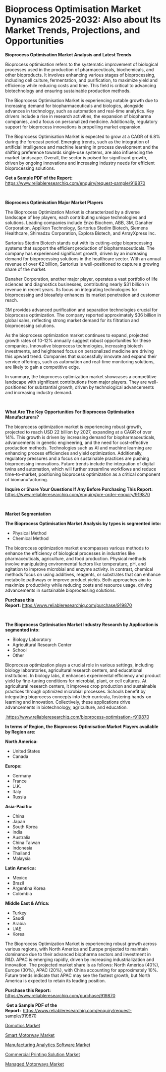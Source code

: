 <p><h1>Bioprocess Optimisation Market Dynamics 2025-2032: Also about Its Market Trends, Projections, and Opportunities</h1></p><p><strong>Bioprocess Optimisation Market Analysis and Latest Trends</strong></p>
<p><p>Bioprocess optimisation refers to the systematic improvement of biological processes used in the production of pharmaceuticals, biochemicals, and other bioproducts. It involves enhancing various stages of bioprocessing, including cell culture, fermentation, and purification, to maximize yield and efficiency while reducing costs and time. This field is critical to advancing biotechnology and ensuring sustainable production methods.</p><p>The Bioprocess Optimisation Market is experiencing notable growth due to increasing demand for biopharmaceuticals and biologics, alongside advances in technology, such as automation and real-time analytics. Key drivers include a rise in research activities, the expansion of biopharma companies, and a focus on personalized medicine. Additionally, regulatory support for bioprocess innovations is propelling market expansion. </p><p>The Bioprocess Optimisation Market is expected to grow at a CAGR of 6.8% during the forecast period. Emerging trends, such as the integration of artificial intelligence and machine learning in process development and the shifting preference towards single-use systems, are also influencing the market landscape. Overall, the sector is poised for significant growth, driven by ongoing innovations and increasing industry needs for efficient bioprocessing solutions.</p></p>
<p><strong>Get a Sample PDF of the Report:&nbsp;</strong> <a href="https://www.reliableresearchiq.com/enquiry/request-sample/919870?utm_campaign=1144&utm_medium=2&utm_source=Github&utm_content=ia&utm_term=06032025&utm_id=bioprocess-optimisation">https://www.reliableresearchiq.com/enquiry/request-sample/919870</a></p>
<p>&nbsp;</p>
<p><strong>Bioprocess Optimisation Major Market Players</strong></p>
<p><p>The Bioprocess Optimization Market is characterized by a diverse landscape of key players, each contributing unique technologies and solutions. Leading companies include Enzo Biochem, ABB, 3M, Danaher Corporation, Applikon Technology, Sartorius Stedim Biotech, Siemens Healthcare, Shimadzu Corporation, Explora Biotech, and ArrayXpress Inc. </p><p>Sartorius Stedim Biotech stands out with its cutting-edge bioprocessing systems that support the efficient production of biopharmaceuticals. The company has experienced significant growth, driven by an increasing demand for bioprocessing solutions in the healthcare sector. With an annual revenue of over €2 billion, Sartorius is well-positioned to capture a growing share of the market.</p><p>Danaher Corporation, another major player, operates a vast portfolio of life sciences and diagnostics businesses, contributing nearly $31 billion in revenue in recent years. Its focus on integrating technologies for bioprocessing and biosafety enhances its market penetration and customer reach.</p><p>3M provides advanced purification and separation technologies crucial for bioprocess optimization. The company reported approximately $36 billion in global sales, reflecting strong market demand for its filtration and bioprocessing solutions.</p><p>As the bioprocess optimization market continues to expand, projected growth rates of 10-12% annually suggest robust opportunities for these companies. Innovative bioprocess technologies, increasing biotech investments, and heightened focus on personalized medicine are driving this upward trend. Companies that successfully innovate and expand their service offerings, such as automation and real-time monitoring solutions, are likely to gain a competitive edge.</p><p>In summary, the bioprocess optimization market showcases a competitive landscape with significant contributions from major players. They are well-positioned for substantial growth, driven by technological advancements and increasing industry demand.</p></p>
<p>&nbsp;</p>
<p><strong>What Are The Key Opportunities For Bioprocess Optimisation Manufacturers?</strong></p>
<p><p>The bioprocess optimization market is experiencing robust growth, projected to reach USD 22 billion by 2027, expanding at a CAGR of over 14%. This growth is driven by increasing demand for biopharmaceuticals, advancements in genetic engineering, and the need for cost-effective production methods. Technologies such as AI and machine learning are enhancing process efficiencies and yield optimization. Additionally, regulatory pressures and a focus on sustainable practices are pushing bioprocessing innovations. Future trends include the integration of digital twins and automation, which will further streamline workflows and reduce time-to-market, positioning bioprocess optimization as a critical component of biomanufacturing.</p></p>
<p><strong>Inquire or Share Your Questions If Any Before Purchasing This Report:</strong> <a href="https://www.reliableresearchiq.com/enquiry/pre-order-enquiry/919870?utm_campaign=1144&utm_medium=2&utm_source=Github&utm_content=ia&utm_term=06032025&utm_id=bioprocess-optimisation">https://www.reliableresearchiq.com/enquiry/pre-order-enquiry/919870</a></p>
<p>&nbsp;</p>
<p><strong>Market Segmentation</strong></p>
<p><strong>The Bioprocess Optimisation Market Analysis by types is segmented into:</strong></p>
<p><ul><li>Physical Method</li><li>Chemical Method</li></ul></p>
<p><p>The bioprocess optimization market encompasses various methods to enhance the efficiency of biological processes in industries like pharmaceuticals, agriculture, and food production. Physical methods involve manipulating environmental factors like temperature, pH, and agitation to improve microbial and enzyme activity. In contrast, chemical methods focus on using additives, reagents, or substrates that can enhance metabolic pathways or improve product yields. Both approaches aim to maximize productivity while reducing costs and resource usage, driving advancements in sustainable bioprocessing solutions.</p></p>
<p><strong>Purchase this Report:&nbsp;</strong><a href="https://www.reliableresearchiq.com/purchase/919870?utm_campaign=1144&utm_medium=2&utm_source=Github&utm_content=ia&utm_term=06032025&utm_id=bioprocess-optimisation">https://www.reliableresearchiq.com/purchase/919870</a></p>
<p>&nbsp;</p>
<p><strong>The Bioprocess Optimisation Market Industry Research by Application is segmented into:</strong></p>
<p><ul><li>Biology Laboratory</li><li>Agricultural Research Center</li><li>School</li><li>Other</li></ul></p>
<p><p>Bioprocess optimization plays a crucial role in various settings, including biology laboratories, agricultural research centers, and educational institutions. In biology labs, it enhances experimental efficiency and product yield by fine-tuning conditions for microbial, plant, or cell cultures. At agricultural research centers, it improves crop production and sustainable practices through optimized microbial processes. Schools benefit by integrating bioprocess concepts into their curricula, fostering hands-on learning and innovation. Collectively, these applications drive advancements in biotechnology, agriculture, and education.</p></p>
<p><a href="https://www.reliableresearchiq.com/bioprocess-optimisation-r919870?utm_campaign=1144&utm_medium=2&utm_source=Github&utm_content=ia&utm_term=06032025&utm_id=bioprocess-optimisation">&nbsp;https://www.reliableresearchiq.com/bioprocess-optimisation-r919870</a></p>
<p><strong>In terms of Region, the Bioprocess Optimisation Market Players available by Region are:</strong></p>
<p>
    <p> <strong> North America: </strong>
        <ul>
            <li>United States</li>
            <li>Canada</li>
        </ul>
        </p> 
    <p> <strong> Europe: </strong>
        <ul>
            <li>Germany</li>
            <li>France</li>
            <li>U.K.</li>
            <li>Italy</li>
            <li>Russia</li>
        </ul>
        </p> 
    <p> <strong> Asia-Pacific: </strong>
        <ul>
            <li>China</li>
            <li>Japan</li>
            <li>South Korea</li>
            <li>India</li>
            <li>Australia</li>
            <li>China Taiwan</li>
            <li>Indonesia</li>
            <li>Thailand</li>
            <li>Malaysia</li>
        </ul>
        </p> 
    <p> <strong> Latin America: </strong>
        <ul>
            <li>Mexico</li>
            <li>Brazil</li>
            <li>Argentina Korea</li>
            <li>Colombia</li>
        </ul>
        </p> 
    <p> <strong> Middle East & Africa: </strong>
        <ul>
            <li>Turkey</li>
            <li>Saudi</li>
            <li>Arabia</li>
            <li>UAE</li>
            <li>Korea</li>
        </ul>
    </p>
    </p>
<p><p>The Bioprocess Optimization Market is experiencing robust growth across various regions, with North America and Europe projected to maintain dominance due to their advanced biopharma sectors and investment in R&D. APAC is emerging rapidly, driven by increasing industrialization and innovation. The projected market share is as follows: North America (40%), Europe (30%), APAC (20%), with China accounting for approximately 10%. Future trends indicate that APAC may see the fastest growth, but North America is expected to retain its leading position.</p></p>
<p><strong>Purchase this Report: </strong><a href="https://www.reliableresearchiq.com/purchase/919870?utm_campaign=1144&utm_medium=2&utm_source=Github&utm_content=ia&utm_term=06032025&utm_id=bioprocess-optimisation">https://www.reliableresearchiq.com/purchase/919870</a></p>
<p>&nbsp;<strong>Get a Sample PDF of the Report:&nbsp;&nbsp;</strong><a href="https://www.reliableresearchiq.com/enquiry/request-sample/919870?utm_campaign=1144&utm_medium=2&utm_source=Github&utm_content=ia&utm_term=06032025&utm_id=bioprocess-optimisation">https://www.reliableresearchiq.com/enquiry/request-sample/919870</a></p>
<p><strong></strong></p>
<p><p><a href="https://github.com/spineamosa0e/Market-Research-Report-List-1/blob/main/domotics-market.md?utm_campaign=1144&utm_medium=2&utm_source=Github&utm_content=ia&utm_term=06032025&utm_id=bioprocess-optimisation">Domotics Market</a></p><p><a href="https://github.com/dumanelina6v/Market-Research-Report-List-1/blob/main/smart-motorway-market.md?utm_campaign=1144&utm_medium=2&utm_source=Github&utm_content=ia&utm_term=06032025&utm_id=bioprocess-optimisation">Smart Motorway Market</a></p><p><a href="https://github.com/dekamrapinq1/Market-Research-Report-List-1/blob/main/manufacturing-analytics-software-market.md?utm_campaign=1144&utm_medium=2&utm_source=Github&utm_content=ia&utm_term=06032025&utm_id=bioprocess-optimisation">Manufacturing Analytics Software Market</a></p><p><a href="https://github.com/khifzaba/Market-Research-Report-List-1/blob/main/commercial-printing-solution-market.md?utm_campaign=1144&utm_medium=2&utm_source=Github&utm_content=ia&utm_term=06032025&utm_id=bioprocess-optimisation">Commercial Printing Solution Market</a></p><p><a href="https://github.com/waldarolka1j/Market-Research-Report-List-1/blob/main/managed-motorways-market.md?utm_campaign=1144&utm_medium=2&utm_source=Github&utm_content=ia&utm_term=06032025&utm_id=bioprocess-optimisation">Managed Motorways Market</a></p></p>